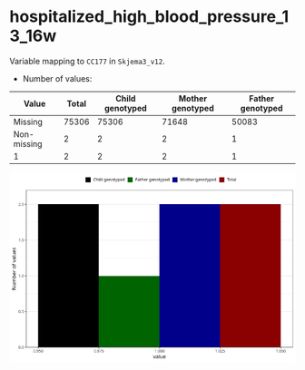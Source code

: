 # hospitalized_high_blood_pressure_13_16w
Variable mapping to `CC177` in `Skjema3_v12`.
- Number of values:

| Value | Total | Child genotyped | Mother genotyped | Father genotyped |
| ----- | ----- | --------------- | ---------------- | ---------------- |
| Missing | 75306 | 75306 | 71648 | 50083 |
| Non-missing | 2 | 2 | 2 | 1 |
| 1 | 2 | 2 | 2 | 1 |



![](hospitalized_high_blood_pressure_13_16w_n.png)



